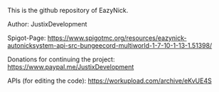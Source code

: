 This is the github repository of EazyNick.


Author:
JustixDevelopment

Spigot-Page:
https://www.spigotmc.org/resources/eazynick-autonicksystem-api-src-bungeecord-multiworld-1-7-10-1-13-1.51398/

Donations for continuing the project:
https://www.paypal.me/JustixDevelopment




APIs (for editing the code):
https://workupload.com/archive/eKvUE4S
